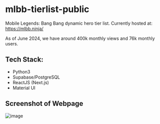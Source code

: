 # mlbb-tierlist-public
Mobile Legends: Bang Bang dynamic hero tier list. Currently hosted at: https://mlbb.ninja/ 

As of June 2024, we have around 400k monthly views and 76k monthly users.

## Tech Stack:
- Python3
- Supabase/PostgreSQL
- ReactJS (Next.js)
- Material UI

## Screenshot of Webpage
![image](https://user-images.githubusercontent.com/48997733/235306262-3a9149ef-1f91-413c-9363-9323a41752bc.png)

